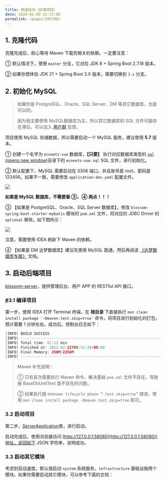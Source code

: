 ```yaml
---
title: 快速启动（后端项目）
date: 2024-01-09 22:37:05
permalink: /pages/595798/
---
```


##  1. 克隆代码

克隆完成后，耐心等待 Maven 下载完相关的依赖。一定要注意：

① 默认情况下，使用 `master` 分支，它对应 JDK 8 + Spring Boot 2.7.18 版本。

② 如果你想体验 JDK 21 + Spring Boot 3.X 版本，需要切换到 `3.x` 分支。



## 2. 初始化 MySQL

> 如果你是 PostgreSQL、Oracle、SQL Server、DM 等其它数据库，也是可以的。
>
> 因为我主要使用 MySQL数据库为主，所以其它数据库的 SQL 文件可能存在滞后，可以加入 [用户群](https://doc.iocoder.cn/qun) 反馈。

项目使用 MySQL 存储数据，所以需要启动一个 MySQL 服务，建议使用 **5.7** 版本。

① 创建一个名字为 `econets-vue` 数据库，**【只要】** 执行对应数据库类型的 [`sql` (opens new window)](https://github.com/YunaiV/ruoyi-vue-pro/tree/master/sql)目录下的 `econets-vue.sql` SQL 文件，进行初始化。

② 默认配置下，MySQL 需要启动在 3306 端口，并且账号是 root，密码是 123456。如果不一致，需要修改 `application-dev.yaml` 配置文件。

![](https://ximu233.oss-cn-shenzhen.aliyuncs.com/econets-vue/idea_1.png)

**如果是 MySQL 数据库，不需要看 ③、④ 两点！！！**

③ 【如果是 PostgreSQL、Oracle、SQL Server 数据库】，修改 `blossom-spring-boot-starter-mybatis` 模块的 `pom.xml` 文件，将对应的 JDBC Driver 的 `optional` 移除。如下图所示：

![](https://ximu233.oss-cn-shenzhen.aliyuncs.com/econets-vue/db_1.jpg)

注意，需要使用 IDEA 刷新下 Maven 的依赖。

④ 【如果是 DM 达梦数据库】建议先使用 MySQL 跑通，然后再阅读 [《达梦数据库专属》](https://doc.iocoder.cn/db-dameng/) 文档。

## 3. 启动后端项目

[blossom-server](https://github.com/EcoNetsTech/econets-vue/tree/master/blossom-server)，提供管理后台、用户 APP 的 RESTful API 接口。

### [#](https://doc.iocoder.cn/quick-start/#_5-1-编译项目)3.1 编译项目

第一步，使用 IDEA 打开 Terminal 终端，在 **根目录** 下直接执行 `mvn clean install package '-Dmaven.test.skip=true'` 命令，将项目进行初始化的打包，预计需要 1 分钟左右。成功后，控制台日志如下：

```java
[INFO] BUILD SUCCESS
[INFO] ------------------------------------------------------------------------
[INFO] Total time: 01:12 min
[INFO] Finished at: 2022-02-12T09:52:38+08:00
[INFO] Final Memory: 250M/2256M
[INFO] ------------------------------------------------------------------------
```

> Maven 补充说明：
>
> ① 只有首次需要执行 Maven 命令，解决基础 `pom.xml` 文件不存在，导致报 BaseDbUnitTest 类不存在的问题。
>
> ② 如果执行报 `Unknown lifecycle phase “.test.skip=true”` 错误，使用 `mvn clean install package -Dmaven.test.skip=true` 即可。

###  3.2 启动项目

第二步，[ServerApplication](https://github.com/EcoNetsTech/econets-vue/blob/master/blossom-server/src/main/java/cn/econets/blossom/server/ServerApplication.java)类，进行启动。

启动完成后，使用浏览器访问 [http://127.0.0.1:58080](http://127.0.0.1:58080/)地址，返回如下 JSON 字符串，说明成功。

### 3.3 启动其它模块

考虑到启动速度，默认值启动 `system` 系统服务，`infrastructure` 基础设施两个模块。如果你需要启动其它模块，可以参考下面的文档：